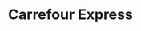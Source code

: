 ---
title: "Carrefour Express"
url: /mostoles/carrefour-express-calle-de-la-inmaculada/
shop: comodidad
---